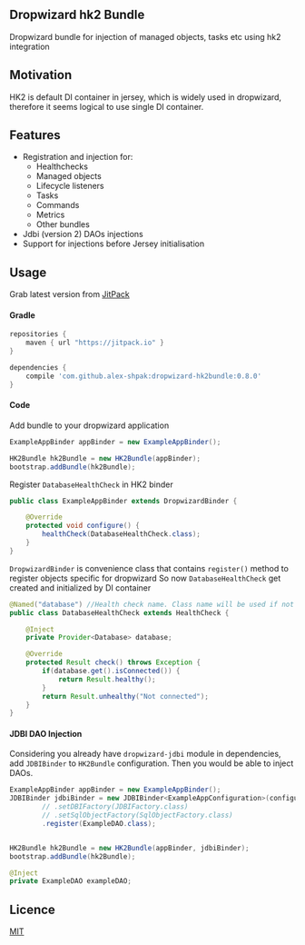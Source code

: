 ## Dropwizard hk2 Bundle
Dropwizard bundle for injection of managed objects, tasks etc using hk2 integration


## Motivation
HK2 is default DI container in jersey, which is widely used in dropwizard, therefore it seems logical to use single DI container.


## Features
 - Registration and injection for:
   - Healthchecks
   - Managed objects
   - Lifecycle listeners
   - Tasks
   - Commands
   - Metrics
   - Other bundles
 - Jdbi (version 2) DAOs injections 
 - Support for injections before Jersey initialisation
 
 
## Usage
Grab latest version from [JitPack](https://jitpack.io/#alex-shpak/dropwizard-hk2bundle)  

#### Gradle
```groovy
repositories {
    maven { url "https://jitpack.io" }
}
```
```groovy
dependencies {
    compile 'com.github.alex-shpak:dropwizard-hk2bundle:0.8.0'
}
```


#### Code
Add bundle to your dropwizard application
```java
ExampleAppBinder appBinder = new ExampleAppBinder();

HK2Bundle hk2Bundle = new HK2Bundle(appBinder);
bootstrap.addBundle(hk2Bundle);
```

Register `DatabaseHealthCheck` in HK2 binder
```java
public class ExampleAppBinder extends DropwizardBinder {

    @Override
    protected void configure() {
        healthCheck(DatabaseHealthCheck.class);
    }
}
```

`DropwizardBinder` is convenience class that contains `register()` method to register objects specific for dropwizard
So now `DatabaseHealthCheck` get created and initialized by DI container

```java
@Named("database") //Health check name. Class name will be used if not set 
public class DatabaseHealthCheck extends HealthCheck {

    @Inject 
    private Provider<Database> database;

    @Override
    protected Result check() throws Exception {
        if(database.get().isConnected()) {
            return Result.healthy();
        }
        return Result.unhealthy("Not connected");
    }
}
```



#### JDBI DAO Injection
Considering you already have `dropwizard-jdbi` module in dependencies, add `JDBIBinder` to `HK2Bundle` configuration.
Then you would be able to inject DAOs.

```java
ExampleAppBinder appBinder = new ExampleAppBinder();
JDBIBinder jdbiBinder = new JDBIBinder<ExampleAppConfiguration>(configuration -> configuration.database)
        // .setDBIFactory(JDBIFactory.class)
        // .setSqlObjectFactory(SqlObjectFactory.class)
        .register(ExampleDAO.class);


HK2Bundle hk2Bundle = new HK2Bundle(appBinder, jdbiBinder);
bootstrap.addBundle(hk2Bundle);
```
```java
@Inject
private ExampleDAO exampleDAO;
```


## Licence
[MIT](LICENSE)
